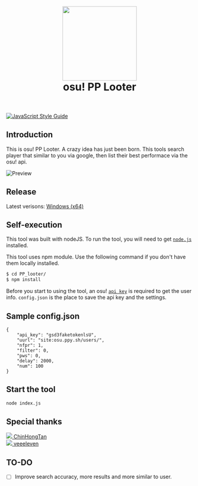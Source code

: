 <h1 align="center">
  <a href="https://github.com/Naozumi520/Sawayo"><img src="https://cdn.discordapp.com/attachments/859094490395574302/875771736744947762/PPL.png" PPL_c_icon" width="200"></a>
  <br>
  osu! PP Looter
  <br>
  <br>
</h1>

[![JavaScript Style Guide](https://cdn.rawgit.com/standard/standard/master/badge.svg)](https://github.com/standard/standard)<br/>

## Introduction
This is osu! PP Looter. A crazy idea has just been born. This tools search player that similar to you via google, then list their best performace via the osu! api.

![Preview](https://cdn.discordapp.com/attachments/859094490395574302/875778476538478642/unknown.png)

## Release
Latest verisons:
[Windows (x64)](https://github.com/Naozumi520/PP_Looter/releases/download/1.0.0/PPL_1.0.0_win.zip)

## Self-execution
This tool was built with nodeJS. To run the tool, you will need to get [`node.js`](https://nodejs.org/en/) installed.

This tool uses npm module. Use the following command if you don't have them locally installed.
```bash
$ cd PP_looter/
$ npm install
```

Before you start to using the tool, an osu! [`api key`](https://osu.ppy.sh/p/api) is required to get the user info. `config.json` is the place to save the api key and the settings.

## Sample config.json
```
{
    "api_key": "gsd3faketokenlsU",
    "uurl": "site:osu.ppy.sh/users/",
    "nfpr": 1,
    "filter": 0,
    "pws": 0,
    "delay": 2000,
    "num": 100
}
```

## Start the tool
```bash
node index.js
```

## Special thanks
[![](https://github.com/ChinHongTan.png?size=50)  ChinHongTan](https://github.com/ChinHongTan)<br/>
[![](https://github.com/veeeleven.png?size=50)  veeeleven](https://github.com/veeeleven)

## TO-DO
- [ ] Improve search accuracy, more results and more similar to user.
